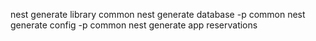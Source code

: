 nest generate library common
nest generate database -p common
nest generate config -p common
nest generate app reservations
